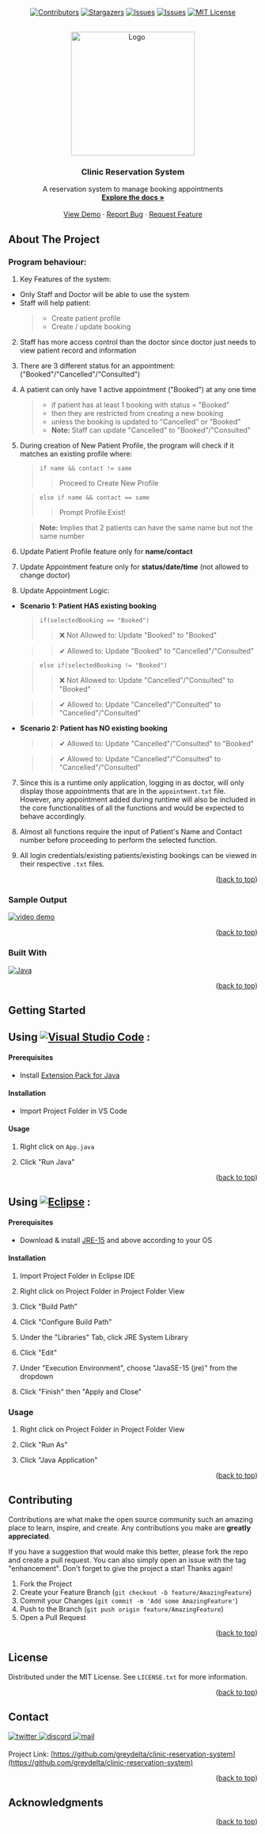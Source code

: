 <div id="top"></div>

<!-- PROJECT SHIELDS -->
<div align="center">

[![Contributors][contributors-shield]][contributors-url] [![Stargazers][stars-shield]][stars-url] [![Issues][issues-shield]][issues-url] [![Issues][issues-shield]][issues-url] [![MIT License][license-shield]][license-url]

</div>

<!-- PROJECT LOGO -->
<br />
<div align="center">
  <a href="https://github.com/greydelta/clinic-reservation-system">
    <img src="./logo.png" alt="Logo" width="250px" height="250px">
  </a>

<h3 align="center">Clinic Reservation System</h3>

  <p align="center">
    A reservation system to manage booking appointments
    <br />
    <a href="https://github.com/greydelta/clinic-reservation-system"><strong>Explore the docs »</strong></a>
    <br />
    <br />
    <a href="https://github.com/greydelta/clinic-reservation-system">View Demo</a>
    ·
    <a href="https://github.com/greydelta/clinic-reservation-system/issues">Report Bug</a>
    ·
    <a href="https://github.com/greydelta/clinic-reservation-system/issues">Request Feature</a>
  </p>
</div>

<!-- ABOUT THE PROJECT -->

## About The Project

### Program behaviour:

1. Key Features of the system:

- Only Staff and Doctor will be able to use the system
- Staff will help patient:
  > - Create patient profile
  > - Create / update booking

2. Staff has more access control than the doctor since doctor just needs to view patient record and information

3. There are 3 different status for an appointment: ("Booked"/"Cancelled"/"Consulted")

4. A patient can only have 1 active appointment ("Booked") at any one time

   > - if patient has at least 1 booking with status = "Booked"
   > - then they are restricted from creating a new booking
   > - unless the booking is updated to "Cancelled" or "Booked"
   > - **Note:** Staff can update "Cancelled" to "Booked"/"Consulted"

5. During creation of New Patient Profile, the program will check if it matches an existing profile where:

   > `if name && contact != same`
   >
   > > Proceed to Create New Profile

   > `else if name && contact == same`
   >
   > > Prompt Profile Exist!

   > **Note:** Implies that 2 patients can have the same name but not the same number

6. Update Patient Profile feature only for **name/contact**
7. Update Appointment feature only for **status/date/time** (not allowed to change doctor)
8. Update Appointment Logic:

- **Scenario 1: Patient HAS existing booking**

  > `if(selectedBooking == "Booked")`
  >
  > > ❌ Not Allowed to: Update "Booked" to "Booked"

  > > ✔ Allowed to: Update "Booked" to "Cancelled"/"Consulted"

  > `else if(selectedBooking != "Booked")`
  >
  > > ❌ Not Allowed to: Update "Cancelled"/"Consulted" to "Booked"

  > > ✔ Allowed to: Update "Cancelled"/"Consulted" to "Cancelled"/"Consulted"

- **Scenario 2: Patient has NO existing booking**

  > > ✔ Allowed to: Update "Cancelled"/"Consulted" to "Booked"

  > > ✔ Allowed to: Update "Cancelled"/"Consulted" to "Cancelled"/"Consulted"

7. Since this is a runtime only application, logging in as doctor, will only display those appointments that are in the `appointment.txt` file. However, any appointment added during runtime will also be included in the core functionalities of all the functions and would be expected to behave accordingly.

8. Almost all functions require the input of Patient's Name and Contact number before proceeding to perform the selected function.

9. All login credentials/existing patients/existing bookings can be viewed in their respective `.txt` files.

<p align="right">(<a href="#top">back to top</a>)</p>

### Sample Output

[![video demo][product-video]](#)

<p align="right">(<a href="#top">back to top</a>)</p>

### Built With

[![Java](https://img.shields.io/badge/java-%23ED8B00.svg?style=for-the-badge&logo=java&logoColor=white)](https://www.java.com/en/)

<p align="right">(<a href="#top">back to top</a>)</p>

<!-- GETTING STARTED -->

## Getting Started

## Using [![Visual Studio Code](https://img.shields.io/badge/Visual%20Studio%20Code-0078d7.svg?style=for-the-badge&logo=visual-studio-code&logoColor=white)](https://www.eclipse.org/ide/) :

#### Prerequisites

- Install [Extension Pack for Java](https://marketplace.visualstudio.com/items?itemName=vscjava.vscode-java-pack)

#### Installation

- Import Project Folder in VS Code

#### Usage

1. Right click on `App.java`

1. Click "Run Java"

<p align="right">(<a href="#top">back to top</a>)</p>

## Using [![Eclipse](https://img.shields.io/badge/Eclipse-FE7A16.svg?style=for-the-badge&logo=Eclipse&logoColor=white)](https://www.eclipse.org/ide/) :

#### Prerequisites

- Download & install [JRE-15](https://www.oracle.com/java/technologies/javase/jdk15-archive-downloads.html) and above according to your OS

#### Installation

1. Import Project Folder in Eclipse IDE

1. Right click on Project Folder in Project Folder View

1. Click "Build Path"

1. Click "Configure Build Path"

1. Under the "Libraries" Tab, click JRE System Library

1. Click "Edit"

1. Under "Execution Environment", choose "JavaSE-15 (jre)" from the dropdown

1. Click "Finish" then "Apply and Close"

### Usage

1. Right click on Project Folder in Project Folder View

1. Click "Run As"

1. Click "Java Application"

<p align="right">(<a href="#top">back to top</a>)</p>

<!-- CONTRIBUTING -->

## Contributing

Contributions are what make the open source community such an amazing place to learn, inspire, and create. Any contributions you make are **greatly appreciated**.

If you have a suggestion that would make this better, please fork the repo and create a pull request. You can also simply open an issue with the tag "enhancement". Don't forget to give the project a star! Thanks again!

1. Fork the Project
2. Create your Feature Branch (`git checkout -b feature/AmazingFeature`)
3. Commit your Changes (`git commit -m 'Add some AmazingFeature'`)
4. Push to the Branch (`git push origin feature/AmazingFeature`)
5. Open a Pull Request

<p align="right">(<a href="#top">back to top</a>)</p>

<!-- LICENSE -->

## License

Distributed under the MIT License. See `LICENSE.txt` for more information.

<p align="right">(<a href="#top">back to top</a>)</p>

<!-- CONTACT -->

## Contact

<a href="https://twitter.com/greydelta1" target="_blank">
<img src="https://img.shields.io/badge/twitter:  @greydelta1-%231DA1F2.svg?style=for-the-badge&logo=twitter&logoColor=white" alt=twitter style="margin-bottom: 5px;"/>
</a>

<a href="https://discord.com/users/379539771837513729" target="_blank">
<img src="https://img.shields.io/badge/discord:  @double.decompose-%235865F2.svg?style=for-the-badge&logo=discord&logoColor=white" alt=discord style="margin-bottom: 5px;"/>
</a>

<a href="mailto:dev.aw.qwe@gmail.com" target="_blank">
<img src="https://img.shields.io/badge/gmail:  dev.aw.qwe@gmail.com-D14836?style=for-the-badge&logo=gmail&logoColor=white" alt=mail style="margin-bottom: 5px;" />
</a>

<br />

Project Link: [https://github.com/greydelta/clinic-reservation-system](https://github.com/greydelta/clinic-reservation-system)

<p align="right">(<a href="#top">back to top</a>)</p>

<!-- ACKNOWLEDGMENTS -->

## Acknowledgments

<p align="right">(<a href="#top">back to top</a>)</p>

<!-- MARKDOWN LINKS & IMAGES -->

[contributors-shield]: https://img.shields.io/github/contributors/greydelta/clinic-reservation-system.svg?style=for-the-badge
[contributors-url]: https://github.com/greydelta/clinic-reservation-system/graphs/contributors
[forks-shield]: https://img.shields.io/github/forks/greydelta/sclinic-reservation-system.svg?style=for-the-badge
[forks-url]: https://github.com/greydelta/clinic-reservation-system/network/members
[stars-shield]: https://img.shields.io/github/stars/greydelta/clinic-reservation-system.svg?style=for-the-badge
[stars-url]: https://github.com/greydelta/clinic-reservation-system/stargazers
[issues-shield]: https://img.shields.io/github/issues/greydelta/clinic-reservation-system.svg?style=for-the-badge
[issues-url]: https://github.com/greydelta/clinic-reservation-system/issues
[license-shield]: https://img.shields.io/github/license/greydelta/clinic-reservation-system.svg?style=for-the-badge
[license-url]: https://github.com/greydelta/clinic-reservation-system/blob/master/LICENSE.txt
[product-video]: resources/video.gif
